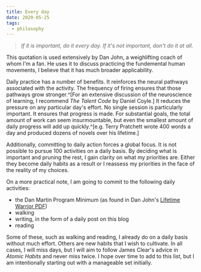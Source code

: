 ```yaml
---
title: Every day
date: 2020-05-25
tags:
  - philosophy
---
```


> *If it is important, do it every day. If it's not important, don't do it at all.*

This quotation is used extensively by Dan John, a weighlifting coach of whom I'm a fan. He uses it to discuss practicing the fundemental human movements, I believe that it has much broader applicability.

Daily practice has a number of benefits. It reinforces the neural pathways associated with the activity. The frequency of firing ensures that those pathways grow stronger.^[For an extensive discussion of the neuroscience of learning, I recommend *The Talent Code* by Daniel Coyle.]
It reduces the pressure on any particular day's effort. No single session is particularly important.
It ensures that progress is made. For substantial goals, the total amount of work can seem insurmountable, but even the smallest amount of daily progress will add up quickly.^[e.g. Terry Pratchett wrote 400 words a day and produced dozens of novels over his lifetime.]

Additionally, committing to daily action forces a global focus. It is not possible to pursue 100 activities on a daily basis. By deciding what is important and pruning the rest, I gain clarity on what my priorities are. Either they become daily habits as a result or I reassess my priorities in the face of the reality of my choices.

On a more practical note, I am going to commit to the following daily activities:
- the Dan Martin Program Minimum (as found in Dan John's [Lifetime Warrior PDF](https://danjohn.wpengine.com/wp-content/uploads/LIfetime-Warrior-Workouts.pdf))
- walking
- writing, in the form of a daily post on this blog
- reading

Some of these, such as walking and reading, I already do on a daily basis without much effort. Others are new habits that I wish to cultivate. In all cases, I will miss days, but I will aim to follow James Clear's advice in *Atomic Habits* and never miss twice. I hope over time to add to this list, but I am intentionally starting out with a manageable set initially.